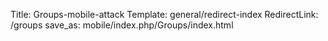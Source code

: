 Title: Groups-mobile-attack
Template: general/redirect-index
RedirectLink: /groups
save_as: mobile/index.php/Groups/index.html